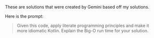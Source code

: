 These are solutions that were created by Gemini based off my solutions.

Here is the prompt:

> Given this code, apply literate programming principles and make it more idiomatic Kotlin.  Explain the Big-O run time for your solution.

